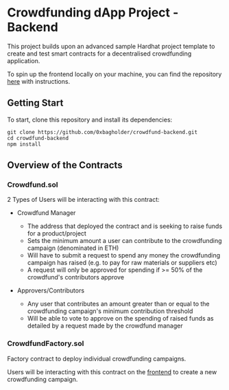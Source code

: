 # Crowdfunding dApp Project - Backend

This project builds upon an advanced sample Hardhat project template to create and test smart contracts for a decentralised crowdfunding application.

To spin up the frontend locally on your machine, you can find the repository [here](https://github.com/0xbagholder/crowdfund-frontend) with instructions.

## Getting Start

To start, clone this repository and install its dependencies:

```shell
git clone https://github.com/0xbagholder/crowdfund-backend.git
cd crowdfund-backend
npm install
```

## Overview of the Contracts

### Crowdfund.sol

2 Types of Users will be interacting with this contract:

- Crowdfund Manager
    - The address that deployed the contract and is seeking to raise funds for a product/project
    - Sets the minimum amount a user can contribute to the crowdfunding campaign (denominated in ETH)
    - Will have to submit a request to spend any money the crowdfunding campaign has raised (e.g. to pay for raw materials or suppliers etc)
    - A request will only be approved for spending if >= 50% of the crowdfund's contributors approve

- Approvers/Contributors
    - Any user that contributes an amount greater than or equal to the crowdfunding campaign's minimum contribution threshold
    - Will be able to vote to approve on the spending of raised funds as detailed by a request made by the crowdfund manager

### CrowdfundFactory.sol

Factory contract to deploy individual crowdfunding campaigns.

Users will be interacting with this contract on the [frontend](https://github.com/0xbagholder/crowdfund-frontend) to create a new crowdfunding campaign.